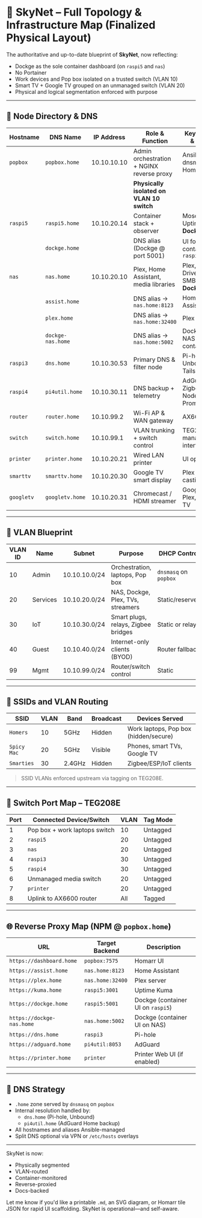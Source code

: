 # 🤖 SkyNet – Full Topology & Infrastructure Map (Finalized Physical Layout)

The authoritative and up-to-date blueprint of **SkyNet**, now reflecting:
- Dockge as the sole container dashboard (on `raspi5` and `nas`)
- No Portainer
- Work devices and Pop box isolated on a trusted switch (VLAN 10)
- Smart TV + Google TV grouped on an unmanaged switch (VLAN 20)
- Physical and logical segmentation enforced with purpose

---

## 🧠 Node Directory & DNS

| Hostname     | DNS Name            | IP Address     | Role & Function                         | Key Services & Aliases                                       |
|--------------|---------------------|----------------|------------------------------------------|--------------------------------------------------------------|
| `popbox`     | `popbox.home`       | 10.10.10.10    | Admin orchestration + NGINX reverse proxy | Ansible, dnsmasq, Homarr, NPM                               |
|              |                     |                | **Physically isolated on VLAN 10 switch** |                                                              |
| `raspi5`     | `raspi5.home`       | 10.10.20.14    | Container stack + observer               | Mosquitto, Uptime Kuma, **Dockge**                          |
|              | `dockge.home`       |                | DNS alias (Dockge @ port 5001)           | UI for containers on `raspi5`                               |
| `nas`        | `nas.home`          | 10.10.20.10    | Plex, Home Assistant, media libraries     | Plex, Synology Drive, SMB/NFS, **HA**, **Dockge**           |
|              | `assist.home`       |                | DNS alias → `nas.home:8123`              | Home Assistant UI                                           |
|              | `plex.home`         |                | DNS alias → `nas.home:32400`             | Plex Web UI                                                 |
|              | `dockge-nas.home`   |                | DNS alias → `nas.home:5002`              | Dockge for NAS containers                                   |
| `raspi3`     | `dns.home`          | 10.10.30.53    | Primary DNS & filter node                | Pi-hole, Unbound, Tailscale                                 |
| `raspi4`     | `pi4util.home`      | 10.10.30.11    | DNS backup + telemetry                   | AdGuard, Zigbee2MQTT, NodeRED, Prometheus                   |
| `router`     | `router.home`       | 10.10.99.2     | Wi-Fi AP & WAN gateway                   | AX6600 uplink                                                |
| `switch`     | `switch.home`       | 10.10.99.1     | VLAN trunking + switch control           | TEG208E managed interface                                    |
| `printer`    | `printer.home`      | 10.10.20.21    | Wired LAN printer                        | UI optional                                                  |
| `smarttv`    | `smarttv.home`      | 10.10.20.30    | Google TV smart display                  | Plex client, casting                                         |
| `googletv`   | `googletv.home`     | 10.10.20.31    | Chromecast / HDMI streamer               | Google TV, Plex, YouTube TV                                 |

---

## 🧩 VLAN Blueprint

| VLAN ID | Name      | Subnet           | Purpose                              | DHCP Control           |
|---------|-----------|------------------|---------------------------------------|-------------------------|
| 10      | Admin     | 10.10.10.0/24    | Orchestration, laptops, Pop box       | `dnsmasq` on `popbox`   |
| 20      | Services  | 10.10.20.0/24    | NAS, Dockge, Plex, TVs, streamers     | Static/reserved         |
| 30      | IoT       | 10.10.30.0/24    | Smart plugs, relays, Zigbee bridges   | Static or relay         |
| 40      | Guest     | 10.10.40.0/24    | Internet-only clients (BYOD)          | Router fallback         |
| 99      | Mgmt      | 10.10.99.0/24    | Router/switch control                 | Static                  |

---

## 📶 SSIDs and VLAN Routing

| SSID         | VLAN | Band   | Broadcast | Devices Served                            |
|--------------|------|--------|-----------|--------------------------------------------|
| `Homers`     | 10   | 5GHz   | Hidden    | Work laptops, Pop box (hidden/secure)      |
| `Spicy Mac`  | 20   | 5GHz   | Visible   | Phones, smart TVs, Google TV               |
| `Smarties`   | 30   | 2.4GHz | Hidden    | Zigbee/ESP/IoT clients                     |

> SSID VLANs enforced upstream via tagging on TEG208E.

---

## 🔌 Switch Port Map – TEG208E

| Port | Connected Device/Switch          | VLAN | Tag Mode  |
|------|----------------------------------|------|-----------|
| 1    | Pop box + work laptops switch    | 10   | Untagged  |
| 2    | `raspi5`                         | 20   | Untagged  |
| 3    | `nas`                            | 20   | Untagged  |
| 4    | `raspi3`                         | 30   | Untagged  |
| 5    | `raspi4`                         | 30   | Untagged  |
| 6    | Unmanaged media switch           | 20   | Untagged  |
| 7    | `printer`                        | 20   | Untagged  |
| 8    | Uplink to AX6600 router          | All  | Tagged    |

---

## 🌐 Reverse Proxy Map (NPM @ `popbox.home`)

| URL                         | Target Backend        | Description                          |
|-----------------------------|------------------------|---------------------------------------|
| `https://dashboard.home`    | `popbox:7575`          | Homarr UI                            |
| `https://assist.home`       | `nas.home:8123`        | Home Assistant                       |
| `https://plex.home`         | `nas.home:32400`       | Plex server                          |
| `https://kuma.home`         | `raspi5:3001`          | Uptime Kuma                          |
| `https://dockge.home`       | `raspi5:5001`          | Dockge (container UI on `raspi5`)    |
| `https://dockge-nas.home`   | `nas.home:5002`        | Dockge (container UI on NAS)         |
| `https://dns.home`          | `raspi3`               | Pi-hole                              |
| `https://adguard.home`      | `pi4util:8053`         | AdGuard                              |
| `https://printer.home`      | `printer`              | Printer Web UI (if enabled)          |

---

## 🧭 DNS Strategy

- `.home` zone served by `dnsmasq` on `popbox`
- Internal resolution handled by:
  - `dns.home` (Pi-hole, Unbound)
  - `pi4util.home` (AdGuard Home backup)
- All hostnames and aliases Ansible-managed
- Split DNS optional via VPN or `/etc/hosts` overlays

---

SkyNet is now:
- Physically segmented
- VLAN-routed
- Container-monitored
- Reverse-proxied
- Docs-backed

Let me know if you'd like a printable `.md`, an SVG diagram, or Homarr tile JSON for rapid UI scaffolding. SkyNet is operational—and self-aware.
